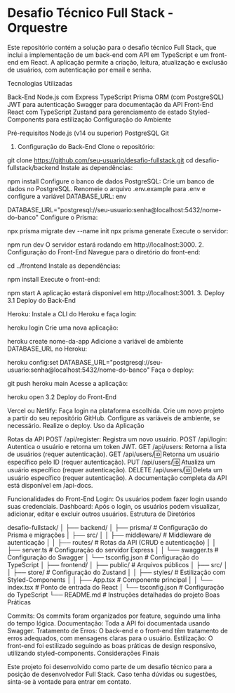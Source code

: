 # Desafio Técnico Full Stack - Orquestre

Este repositório contém a solução para o desafio técnico Full Stack, que inclui a implementação de um back-end com API em TypeScript e um front-end em React. A aplicação permite a criação, leitura, atualização e exclusão de usuários, com autenticação por email e senha.

Tecnologias Utilizadas

Back-End
Node.js com Express
TypeScript
Prisma ORM (com PostgreSQL)
JWT para autenticação
Swagger para documentação da API
Front-End
React com TypeScript
Zustand para gerenciamento de estado
Styled-Components para estilização
Configuração do Ambiente

Pré-requisitos
Node.js (v14 ou superior)
PostgreSQL
Git

1. Configuração do Back-End
Clone o repositório:

git clone https://github.com/seu-usuario/desafio-fullstack.git
cd desafio-fullstack/backend
Instale as dependências:
 
npm install
Configure o banco de dados PostgreSQL:
Crie um banco de dados no PostgreSQL.
Renomeie o arquivo .env.example para .env e configure a variável DATABASE_URL:
env
 
DATABASE_URL="postgresql://seu-usuario:senha@localhost:5432/nome-do-banco"
Configure o Prisma:

npx prisma migrate dev --name init
npx prisma generate
Execute o servidor:

npm run dev
O servidor estará rodando em http://localhost:3000.
2. Configuração do Front-End
Navegue para o diretório do front-end:

cd ../frontend
Instale as dependências:

npm install
Execute o front-end:

npm start
A aplicação estará disponível em http://localhost:3001.
3. Deploy
3.1 Deploy do Back-End

Heroku:
Instale a CLI do Heroku e faça login:

heroku login
Crie uma nova aplicação:

heroku create nome-da-app
Adicione a variável de ambiente DATABASE_URL no Heroku:

heroku config:set DATABASE_URL="postgresql://seu-usuario:senha@localhost:5432/nome-do-banco"
Faça o deploy:

git push heroku main
Acesse a aplicação:

heroku open
3.2 Deploy do Front-End

Vercel ou Netlify:
Faça login na plataforma escolhida.
Crie um novo projeto a partir do seu repositório GitHub.
Configure as variáveis de ambiente, se necessário.
Realize o deploy.
Uso da Aplicação

Rotas da API
POST /api/register: Registra um novo usuário.
POST /api/login: Autentica o usuário e retorna um token JWT.
GET /api/users: Retorna a lista de usuários (requer autenticação).
GET /api/users/:id: Retorna um usuário específico pelo ID (requer autenticação).
PUT /api/users/:id: Atualiza um usuário específico (requer autenticação).
DELETE /api/users/:id: Deleta um usuário específico (requer autenticação).
A documentação completa da API está disponível em /api-docs.

Funcionalidades do Front-End
Login: Os usuários podem fazer login usando suas credenciais.
Dashboard: Após o login, os usuários podem visualizar, adicionar, editar e excluir outros usuários.
Estrutura de Diretórios
 
desafio-fullstack/
│
├── backend/
│   ├── prisma/             # Configuração do Prisma e migrações
│   ├── src/
│   │   ├── middleware/     # Middleware de autenticação
│   │   ├── routes/         # Rotas da API (CRUD e autenticação)
│   │   ├── server.ts       # Configuração do servidor Express
│   │   └── swagger.ts      # Configuração do Swagger
│   └── tsconfig.json       # Configuração do TypeScript
│
├── frontend/
│   ├── public/             # Arquivos públicos
│   ├── src/
│   │   ├── store/          # Configuração do Zustand
│   │   ├── styles/         # Estilização com Styled-Components
│   │   ├── App.tsx         # Componente principal
│   │   └── index.tsx       # Ponto de entrada do React
│   └── tsconfig.json       # Configuração do TypeScript
└── README.md               # Instruções detalhadas do projeto
Boas Práticas

Commits: Os commits foram organizados por feature, seguindo uma linha do tempo lógica.
Documentação: Toda a API foi documentada usando Swagger.
Tratamento de Erros: O back-end e o front-end têm tratamento de erros adequados, com mensagens claras para o usuário.
Estilização: O front-end foi estilizado seguindo as boas práticas de design responsivo, utilizando styled-components.
Considerações Finais

Este projeto foi desenvolvido como parte de um desafio técnico para a posição de desenvolvedor Full Stack. Caso tenha dúvidas ou sugestões, sinta-se à vontade para entrar em contato.
